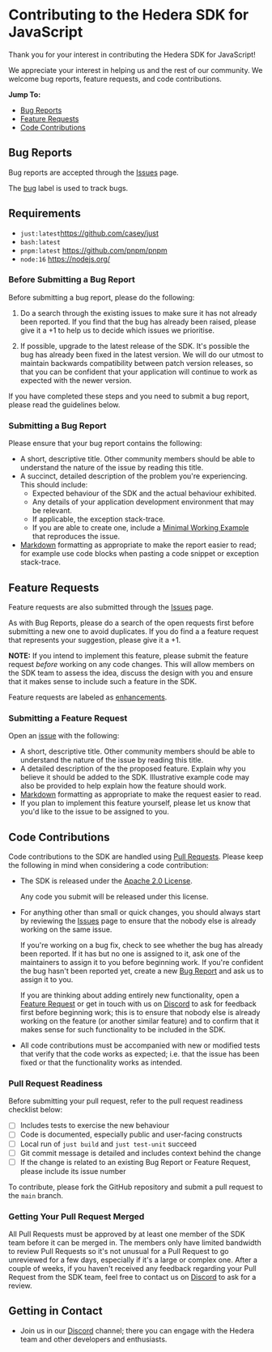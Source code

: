 # Contributing to the Hedera SDK for JavaScript

Thank you for your interest in contributing the Hedera SDK for JavaScript!

We appreciate your interest in helping us and the rest of our community. We welcome bug reports, feature requests, and code contributions.

__Jump To:__

* [Bug Reports](#bug-reports)
* [Feature Requests](#feature-requests)
* [Code Contributions](#code-contributions)

## Bug Reports

Bug reports are accepted through the [Issues][issues] page.

The [bug][label-bug] label is used to track bugs.

## Requirements

- `just:latest`https://github.com/casey/just
- `bash:latest`
- `pnpm:latest` https://github.com/pnpm/pnpm
- `node:16` https://nodejs.org/

### Before Submitting a Bug Report

Before submitting a bug report, please do the following:

1. Do a search through the existing issues to make sure it has not already been reported. If you find that the bug has already been raised, please give it a +1 to help us to decide which issues we prioritise.

2. If possible, upgrade to the latest release of the SDK. It's possible the bug has already been fixed in the latest version. We will do our utmost to maintain backwards compatibility between patch version releases, so that you can be confident that your application will continue to work as expected with the newer version.

If you have completed these steps and you need to submit a bug report, please read the guidelines below.

### Submitting a Bug Report

Please ensure that your bug report contains the following:

* A short, descriptive title. Other community members should be able to understand the nature of the issue by reading this title.
* A succinct, detailed description of the problem you're experiencing. This should include:
  * Expected behaviour of the SDK and the actual behaviour exhibited.
  * Any details of your application development environment that may be relevant.
  * If applicable, the exception stack-trace.
  * If you are able to create one, include a [Minimal Working Example][mwe] that reproduces the issue.
* [Markdown][markdown] formatting as appropriate to make the report easier to read; for example use code blocks when pasting a code snippet or exception stack-trace.

## Feature Requests

Feature requests are also submitted through the [Issues][issues] page.

As with Bug Reports, please do a search of the open requests first before submitting a new one to avoid duplicates. If you do find a a feature request that represents your suggestion, please give it a +1.

__NOTE:__ If you intend to implement this feature, please submit the feature request *before* working on any code changes. This will allow members on the SDK team to assess the idea, discuss the design with you and ensure that it makes sense to include such a feature in the SDK.

Feature requests are labeled as [enhancements][label-enhancement].

### Submitting a Feature Request

Open an [issue][issues] with the following:

* A short, descriptive title. Other community members should be able to understand the nature of the issue by reading this title.
* A detailed description of the the proposed feature. Explain why you believe it should be added to the SDK. Illustrative example code may also be provided to help explain how the feature should work.
* [Markdown][markdown] formatting as appropriate to make the request easier to read.
* If you plan to implement this feature yourself, please let us know that you'd like to the issue to be assigned to you.

## Code Contributions

Code contributions to the SDK are handled using [Pull Requests][pull-requests]. Please keep the following in mind when considering a code contribution:

* The SDK is released under the [Apache 2.0 License][license].

   Any code you submit will be released under this license.

* For anything other than small or quick changes, you should always start by reviewing the [Issues][issues] page to ensure that the nobody else is already working on the same issue.

  If you're working on a bug fix, check to see whether the bug has already been reported. If it has but no one is assigned to it, ask one of the maintainers to assign it to you before beginning work. If you're confident the bug hasn't been reported yet, create a new [Bug Report](#bug-reports) and ask us to assign it to you.

  If you are thinking about adding entirely new functionality, open a [Feature Request](#feature-requests) or get in touch with us on [Discord](discord) to ask for feedback first before beginning work; this is to ensure that nobody else is already working on the feature (or another similar feature) and to confirm that it makes sense for such functionality to be included in the SDK.
* All code contributions must be accompanied with new or modified tests that verify that the code works as expected; i.e. that the issue has been fixed or that the functionality works as intended.

### Pull Request Readiness

Before submitting your pull request, refer to the pull request readiness checklist below:

* [ ] Includes tests to exercise the new behaviour
* [ ] Code is documented, especially public and user-facing constructs
* [ ] Local run of `just build` and `just test-unit` succeed
* [ ] Git commit message is detailed and includes context behind the change
* [ ] If the change is related to an existing Bug Report or Feature Request, please include its issue number

To contribute, please fork the GitHub repository and submit a pull request to the `main` branch.

### Getting Your Pull Request Merged

All Pull Requests must be approved by at least one member of the SDK team before it can be merged in. The members only have limited bandwidth to review Pull Requests so it's not unusual for a Pull Request to go unreviewed for a few days, especially if it's a large or complex one. After a couple of weeks, if you haven't received any feedback regarding your Pull Request from the SDK team, feel free to contact us on [Discord](discord) to ask for a review.

## Getting in Contact

* Join us in our [Discord][discord] channel; there you can engage with the Hedera team and other developers and enthusiasts.

[license]: https://github.com/hashgraph/hedera-sdk-js/blob/main/LICENSE
[mwe]: https://en.wikipedia.org/wiki/Minimal_Working_Example
[markdown]: https://guides.github.com/features/mastering-markdown/
[issues]: https://github.com/hashgraph/hedera-sdk-js/issues
[pull-requests]: https://github.com/hashgraph/hedera-sdk-js/pulls
[label-bug]: https://github.com/hashgraph/hedera-sdk-js/labels/bug
[label-enhancement]: https://github.com/hashgraph/hedera-sdk-js/labels/enhancement
[discord]: https://hedera.com/discord
